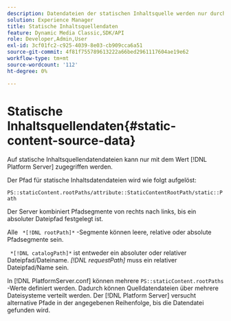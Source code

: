 ```yaml
---
description: Datendateien der statischen Inhaltsquelle werden nur durch den  [!DNL Platform Server] aufgerufen.
solution: Experience Manager
title: Statische Inhaltsquellendaten
feature: Dynamic Media Classic,SDK/API
role: Developer,Admin,User
exl-id: 3cf01fc2-c925-4039-8e03-cb909cca6a51
source-git-commit: 4f81f755789613222a66bed2961117604ae19e62
workflow-type: tm+mt
source-wordcount: '112'
ht-degree: 0%

---
```


# Statische Inhaltsquellendaten{#static-content-source-data}

Auf statische Inhaltsquellendatendateien kann nur mit dem Wert [!DNL Platform Server] zugegriffen werden.

Der Pfad für statische Inhaltsdatendateien wird wie folgt aufgelöst:

`PS::staticContent.rootPaths/attribute::StaticContentRootPath/static::Path`

Der Server kombiniert Pfadsegmente von rechts nach links, bis ein absoluter Dateipfad festgelegt ist.

Alle ` *[!DNL rootPath]*` -Segmente können leere, relative oder absolute Pfadsegmente sein.

` *[!DNL catalogPath]*` ist entweder ein absoluter oder relativer Dateipfad/Dateiname. *[!DNL requestPath]* muss ein relativer Dateipfad/Name sein.

In [!DNL PlatformServer.conf] können mehrere `PS::staticContent.rootPaths` -Werte definiert werden. Dadurch können Quelldatendateien über mehrere Dateisysteme verteilt werden. Der [!DNL Platform Server] versucht alternative Pfade in der angegebenen Reihenfolge, bis die Datendatei gefunden wird.
